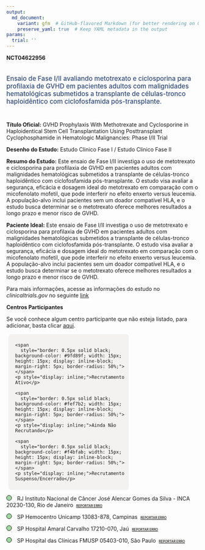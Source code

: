 ```yaml
---
output: 
  md_document:
    variant: gfm  # GitHub-flavored Markdown (for better rendering on GitHub)
    preserve_yaml: true  # Keep YAML metadata in the output
params:
  trial: ''
---
```


**NCT04622956**

<div style="padding: 5px 5px 5px 0px; font-size: 1.20em; font-weight: 500; color: #2E4A7F; text-align: left; margin-bottom: 20px">

Ensaio de Fase I/II avaliando metotrexato e ciclosporina para profilaxia
de GVHD em pacientes adultos com malignidades hematológicas submetidos a
transplante de células-tronco haploidêntico com ciclofosfamida
pós-transplante.

</div>

**Título Oficial:** GVHD Prophylaxis With Methotrexate and Cyclosporine
in Haploidentical Stem Cell Transplantation Using Posttransplant
Cyclophosphamide in Hematologic Malignancies: Phase I/II Trial

**Desenho do Estudo:** Estudo Clinico Fase I / Estudo Clinico Fase II

**Resumo do Estudo:** Este ensaio de Fase I/II investiga o uso de
metotrexato e ciclosporina para profilaxia de GVHD em pacientes adultos
com malignidades hematológicas submetidos a transplante de
células-tronco haploidêntico com ciclofosfamida pós-transplante. O
estudo visa avaliar a segurança, eficácia e dosagem ideal do metotrexato
em comparação com o micofenolato mofetil, que pode interferir no efeito
enxerto versus leucemia. A população-alvo inclui pacientes sem um doador
compatível HLA, e o estudo busca determinar se o metotrexato oferece
melhores resultados a longo prazo e menor risco de GVHD.

**Paciente Ideal:** Este ensaio de Fase I/II investiga o uso de
metotrexato e ciclosporina para profilaxia de GVHD em pacientes adultos
com malignidades hematológicas submetidos a transplante de
células-tronco haploidêntico com ciclofosfamida pós-transplante. O
estudo visa avaliar a segurança, eficácia e dosagem ideal do metotrexato
em comparação com o micofenolato mofetil, que pode interferir no efeito
enxerto versus leucemia. A população-alvo inclui pacientes sem um doador
compatível HLA, e o estudo busca determinar se o metotrexato oferece
melhores resultados a longo prazo e menor risco de GVHD.

Para mais informações, acesse as informações do estudo no
*clinicaltrials.gov* no seguinte
[link](https://clinicaltrials.gov/ct2/show/NCT04622956)

**Centros Participantes**

Se você conhece algum centro participante que não esteja listado, para
adicionar, basta clicar
[aqui](https://flazar.shinyapps.io/formsapp?study_nct_id=NCT04622956&location_id=N%2FA&location_full_name=N%2FA&form_type=Adicionar%20Centro%7D).

<div style="margin-bottom: 8px; margin-left: 5px; padding: 8px; max-width: 300px; background-color: #f3f2f1; border-radius: 8px;">

<div style="margin-left: 10px;">

    <span 
      style="border: 0.5px solid black; background-color: #9fd89f; width: 15px; height: 15px; display: inline-block; margin-right: 5px; border-radius: 50%;"></span>
    <p style="display: inline;">Recrutamento Ativo</p>

</div>

<div style="margin-left: 10px;">

    <span 
      style="border: 0.5px solid black; background-color: #fef7b2; width: 15px; height: 15px; display: inline-block; margin-right: 5px; border-radius: 50%;"></span>
    <p style="display: inline;">Ainda Não Recrutando</p>

</div>

<div style="margin-left: 10px;">

    <span 
      style="border: 0.5px solid black; background-color: #f4bfab; width: 15px; height: 15px; display: inline-block; margin-right: 5px; border-radius: 50%;"></span>
    <p style="display: inline;">Recrutamento Suspenso/Encerrado</p>

</div>

</div>

<span style="border: 0.5px solid black; display: inline-block; width: 12px; height: 12px; border-radius: 50%; margin-right: 10px; padding-bottom: 0px; background-color: #9fd89f;"></span>
RJ Instituto Nacional de Câncer José Alencar Gomes da Silva - INCA
20230-130, Rio de Janeiro
<span style="color: #2E4A7F; margin-left: 2px; padding: 2px; background-color: #f3f2f1; border-radius: 8px; font-weight: 500; font-size: 0.6em">[REPORTAR
ERRO](https://flazar.shinyapps.io/formsapp?study_nct_id=NCT04622956&location_id=INSTITUTONACIONALDECANCERJOSEALENCARGOMESDASILVAINCARIODEJANEIRORJBRAZIL&location_full_name=Instituto%20Nacional%20de%20C%C3%A2ncer%20Jos%C3%A9%20Alencar%20Gomes%20da%20Silva%20-%20INCA%2C%2020230-130%2C%20Rio%20de%20Janeiro&form_type=Reportar%20Erro)</span>

<span style="border: 0.5px solid black; display: inline-block; width: 12px; height: 12px; border-radius: 50%; margin-right: 10px; padding-bottom: 0px; background-color: #9fd89f;"></span>
SP Hemocentro Unicamp 13083-878, Campinas
<span style="color: #2E4A7F; margin-left: 2px; padding: 2px; background-color: #f3f2f1; border-radius: 8px; font-weight: 500; font-size: 0.6em">[REPORTAR
ERRO](https://flazar.shinyapps.io/formsapp?study_nct_id=NCT04622956&location_id=CENTRODEHEMATOLOGIAEHEMOTERAPIAHEMOCENTROCAMPINASSAOPAULOBRAZIL&location_full_name=Hemocentro%20Unicamp%2C%2013083-878%2C%20Campinas&form_type=Reportar%20Erro)</span>

<span style="border: 0.5px solid black; display: inline-block; width: 12px; height: 12px; border-radius: 50%; margin-right: 10px; padding-bottom: 0px; background-color: #9fd89f;"></span>
SP Hospital Amaral Carvalho 17210-070, Jaú
<span style="color: #2E4A7F; margin-left: 2px; padding: 2px; background-color: #f3f2f1; border-radius: 8px; font-weight: 500; font-size: 0.6em">[REPORTAR
ERRO](https://flazar.shinyapps.io/formsapp?study_nct_id=NCT04622956&location_id=HOSPITALAMARALCARVALHOFUNDACAODRAMARALCARVALHOJAUSAOPAULOBRAZIL&location_full_name=Hospital%20Amaral%20Carvalho%2C%2017210-070%2C%20Ja%C3%BA&form_type=Reportar%20Erro)</span>

<span style="border: 0.5px solid black; display: inline-block; width: 12px; height: 12px; border-radius: 50%; margin-right: 10px; padding-bottom: 0px; background-color: #9fd89f;"></span>
SP Hospital das Clínicas FMUSP 05403-010, São Paulo
<span style="color: #2E4A7F; margin-left: 2px; padding: 2px; background-color: #f3f2f1; border-radius: 8px; font-weight: 500; font-size: 0.6em">[REPORTAR
ERRO](https://flazar.shinyapps.io/formsapp?study_nct_id=NCT04622956&location_id=HOSPITALDASCLINICASDAUNIVERSIDADEDESAOPAULOSAOPAULO05403000BRAZIL&location_full_name=Hospital%20das%20Cl%C3%ADnicas%20FMUSP%2C%2005403-010%2C%20S%C3%A3o%20Paulo&form_type=Reportar%20Erro)</span>
